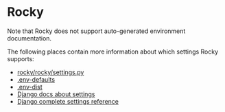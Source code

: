 # Rocky

Note that Rocky does not support auto-generated environment documentation.

The following places contain more information about which settings Rocky supports:
- [rocky/rocky/settings.py](https://github.com/minvws/nl-kat-coordination/blob/main/rocky/rocky/settings.py)
- [.env-defaults](https://github.com/minvws/nl-kat-coordination/blob/main/.env-defaults)
- [.env-dist](https://github.com/minvws/nl-kat-coordination/blob/main/.env-dist)
- [Django docs about settings](https://docs.djangoproject.com/en/4.2/topics/settings/)
- [Django complete settings reference](https://docs.djangoproject.com/en/4.2/ref/settings/)
